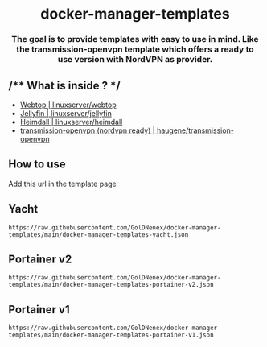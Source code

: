<p>
    <h1 align = "center">docker-manager-templates</h1>
</p>

<p >
   <h3 align = "center">The goal is to provide templates with easy to use in mind. Like the transmission-openvpn template which offers a ready  to use version with NordVPN as provider. </h1>
</p>

<p>
  <h2>/** What is inside ? */</h2>
</p>

- [Webtop | linuxserver/webtop](https://hub.docker.com/r/linuxserver/webtop) 
- [Jellyfin | linuxserver/jellyfin](https://hub.docker.com/r/linuxserver/jellyfin) 
- [Heimdall | linuxserver/heimdall](https://hub.docker.com/r/linuxserver/heimdall) 
- [transmission-openvpn (nordvpn ready) | haugene/transmission-openvpn](https://hub.docker.com/r/linuxserver/heimdall) 

## How to use

Add this url in the template page

## Yacht
```
https://raw.githubusercontent.com/GolDNenex/docker-manager-templates/main/docker-manager-templates-yacht.json
```
## Portainer v2

```
https://raw.githubusercontent.com/GolDNenex/docker-manager-templates/main/docker-manager-templates-portainer-v2.json
```

## Portainer v1

```
https://raw.githubusercontent.com/GolDNenex/docker-manager-templates/main/docker-manager-templates-portainer-v1.json
```
